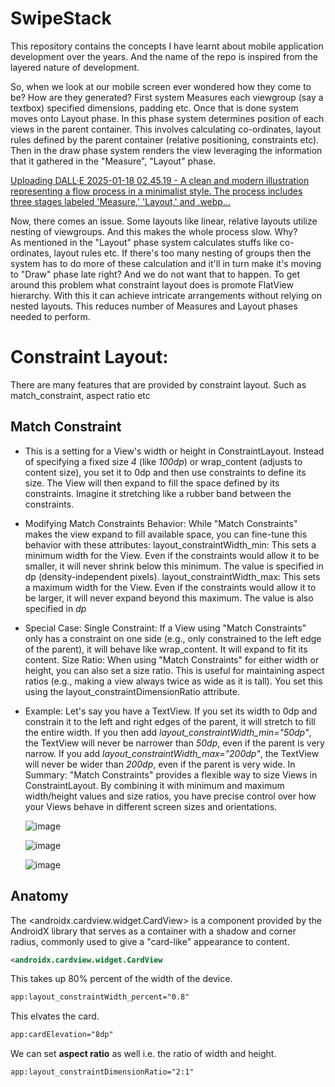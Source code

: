 # SwipeStack

This repository contains the concepts I have learnt about mobile application development over the years. And the name of the repo is inspired from the layered nature of development.

So, when we look at our mobile screen ever wondered how they come to be? How are they generated? 
First system Measures each viewgroup (say a textbox) specified dimensions, padding etc. Once that is done system moves onto Layout phase. In this phase system determines position of each views in the parent container. This involves calculating co-ordinates, layout rules defined by the parent container (relative positioning, constraints etc). Then in the draw phase system renders the view leveraging the information that it gathered in the "Measure", "Layout" phase.

[Uploading DALL·E 2025-01-18 02.45.19 - A clean and modern illustration representing a flow process in a minimalist style. The process includes three stages labeled 'Measure,' 'Layout,' and .webp…]()


Now, there comes an issue. Some layouts like linear, relative layouts utilize nesting of viewgroups. And this makes the whole process slow. Why?  
As mentioned in the "Layout" phase system calculates stuffs like co-ordinates, layout rules etc. If there's too many nesting of groups then the system has to do more of these calculation and it'll in turn make it's moving to "Draw" phase late right? And we do not want that to happen. To get around this problem what constraint layout does is promote FlatView hierarchy. With this it can achieve intricate arrangements without relying on nested layouts. This reduces number of Measures and Layout phases needed to perform.

# Constraint Layout:
There are many features that are provided by constraint layout. Such as match_constraint, aspect ratio etc
## Match Constraint
* This is a setting for a View's width or height in ConstraintLayout. Instead of specifying a fixed size *4* (like *100dp*) or 
wrap_content (adjusts to content size), you set it to 0dp and then use constraints to define its size.  The View will then expand
to fill the space defined by its constraints. Imagine it stretching like a rubber band between the constraints. 

* Modifying Match Constraints Behavior:
While "Match Constraints" makes the view expand to fill available space, you can fine-tune this behavior with these 
attributes:
layout_constraintWidth_min: This sets a minimum width for the View. Even if the constraints would allow it to be smaller,
 it will never shrink below this minimum. The value is specified in dp (density-independent pixels). 
layout_constraintWidth_max: This sets a maximum width for the View. Even if the constraints would allow it to be larger,
it will never expand beyond this maximum. The value is also specified in *dp*

* Special Case: Single Constraint:
If a View using "Match Constraints" only has a constraint on one side (e.g., only constrained to the left edge of the 
parent), it will behave like wrap_content. It will expand to fit its content. 
Size Ratio:
When using "Match Constraints" for either width or height, you can also set a size ratio. This is useful for maintaining 
aspect ratios (e.g., making a view always twice as wide as it is tall). You set this using the 
layout_constraintDimensionRatio attribute. 

* Example:
Let's say you have a TextView.
If you set its width to 0dp and constrain it to the left and right edges of the parent, it will stretch to fill the entire width. 
If you then add *layout_constraintWidth_min="50dp"*, the TextView will never be narrower than *50dp*, even if the parent is 
very narrow. 
If you add *layout_constraintWidth_max="200dp"*, the TextView will never be wider than *200dp*, even if the parent is very 
wide. 
In Summary:
"Match Constraints" provides a flexible way to size Views in ConstraintLayout. By combining it with minimum and 
maximum width/height values and size ratios, you have precise control over how your Views behave in different screen
sizes and orientations.

  ![image](https://github.com/user-attachments/assets/a241b1c0-a076-4321-ac9c-227ce7dceab9)

  ![image](https://github.com/user-attachments/assets/c9006d49-ca61-4409-8864-91944eaa4f73)

  ![image](https://github.com/user-attachments/assets/18ec3c42-7eab-4602-b9a8-03c1295d03de)

## Anatomy
The <androidx.cardview.widget.CardView> is a component provided by the AndroidX library that serves as a container with a shadow and corner radius, commonly used to give a "card-like" appearance to content.
```xml
<androidx.cardview.widget.CardView
```
This takes up 80% percent of the width of the device.
```xml
app:layout_constraintWidth_percent="0.8"
```
This elvates the card.
```xml
app:cardElevation="8dp"
```
We can set <b>aspect ratio</b> as well i.e. the ratio of width and height.
```xml
app:layout_constraintDimensionRatio="2:1"
```
